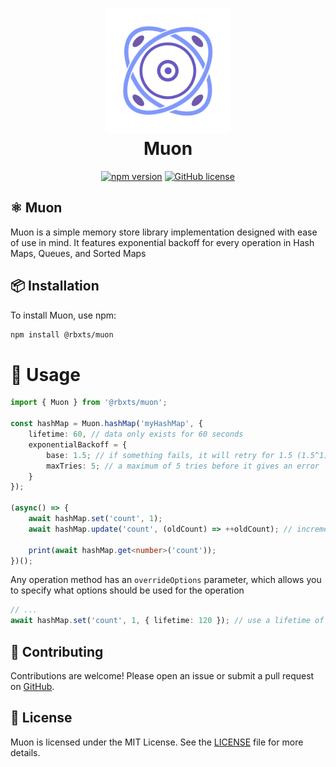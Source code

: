 <h1 align="center">
	<a href="https://www.npmjs.com/package/@rbxts/muon">
		<img src="public/logo.svg" alt="Muon" width="200" />
	</a>
	<br />
	<b>Muon</b>
</h1>

<div align="center">

[![npm version](https://img.shields.io/npm/v/@rbxts/muon.svg?style=for-the-badge&logo=npm)](https://www.npmjs.com/package/@rbxts/muon)
[![GitHub license](https://img.shields.io/github/license/artzified/muon?style=for-the-badge)](LICENSE.md)

</div>

## ⚛️ Muon
Muon is a simple memory store library implementation designed with ease of use in mind. It features exponential backoff for every operation in Hash Maps, Queues, and Sorted Maps

## 📦 Installation
To install Muon, use npm:
```bash
npm install @rbxts/muon
```

# 🧪 Usage
```ts
import { Muon } from '@rbxts/muon';

const hashMap = Muon.hashMap('myHashMap', {
	lifetime: 60, // data only exists for 60 seconds
	exponentialBackoff = {
		base: 1.5; // if something fails, it will retry for 1.5 (1.5^1), then 2.25 (1.5^2), ..., and so on till maxTries has been reached
		maxTries: 5; // a maximum of 5 tries before it gives an error
	}
});

(async() => {
	await hashMap.set('count', 1);
	await hashMap.update('count', (oldCount) => ++oldCount); // increments the count. has a side effect of resetting the lifetime of the count

	print(await hashMap.get<number>('count'));
})();
```

Any operation method has an `overrideOptions` parameter, which allows you to specify what options should be used for the operation
```ts
// ...
await hashMap.set('count', 1, { lifetime: 120 }); // use a lifetime of 120 seconds
```

## 🤝 Contributing
Contributions are welcome! Please open an issue or submit a pull request on [GitHub](https://github.com/artzified/Muon).

## 📄 License
Muon is licensed under the MIT License. See the [LICENSE](https://github.com/artzified/Muon/blob/master/LICENSE) file for more details.